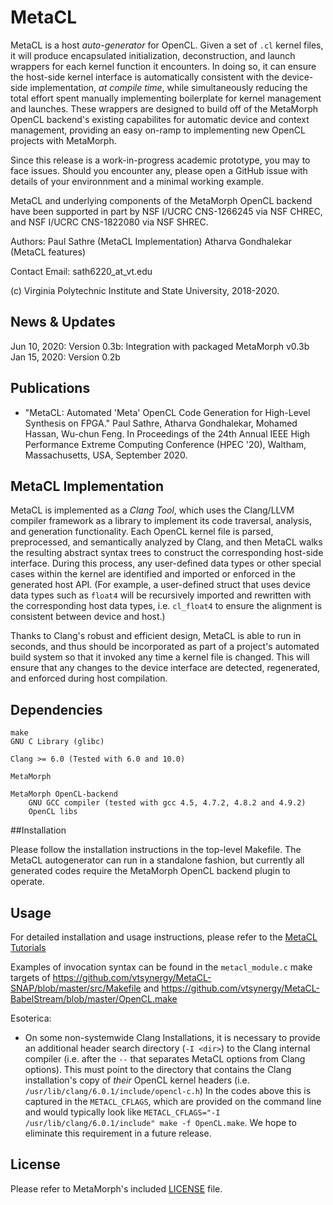 # MetaCL

MetaCL is a host *auto-generator* for OpenCL. Given a set of `.cl` kernel files, it will produce encapsulated initialization, deconstruction, and launch wrappers for each kernel function it encounters. In doing so, it can ensure the host-side kernel interface is automatically consistent with the device-side implementation, *at compile time*, while simultaneously reducing the total effort spent manually implementing boilerplate for kernel management and launches. These wrappers are designed to build off of the MetaMorph OpenCL backend's existing capabilites for automatic device and context management, providing an easy on-ramp to implementing new OpenCL projects with MetaMorph.

Since this release is a work-in-progress academic prototype, you may to face issues. Should you encounter any, please open a GitHub issue with details of your environnment and a minimal working example. 

MetaCL and underlying components of the MetaMorph OpenCL backend have been supported in part by NSF I/UCRC CNS-1266245 via NSF CHREC, and NSF I/UCRC CNS-1822080 via NSF SHREC.


Authors:
	Paul Sathre (MetaCL Implementation)
	Atharva Gondhalekar (MetaCL features)
	
	
Contact Email: 
	sath6220_at_vt.edu	

(c) Virginia Polytechnic Institute and State University, 2018-2020.


## News & Updates

Jun 10, 2020: Version 0.3b: Integration with packaged MetaMorph v0.3b
Jan 15, 2020: Version 0.2b


## Publications

* "MetaCL: Automated 'Meta' OpenCL Code Generation for High-Level Synthesis on FPGA." Paul Sathre, Atharva Gondhalekar, Mohamed Hassan, Wu-chun Feng. In Proceedings of the 24th Annual IEEE High Performance Extreme Computing Conference (HPEC '20), Waltham, Massachusetts, USA, September 2020. 


## MetaCL Implementation

MetaCL is implemented as a *Clang Tool*, which uses the Clang/LLVM compiler framework as a library to implement its code traversal, analysis, and generation functionality. Each OpenCL kernel file is parsed, preprocessed, and semantically analyzed by Clang, and then MetaCL walks the resulting abstract syntax trees to construct the corresponding host-side interface. During this process, any user-defined data types or other special cases within the kernel are identified and imported or enforced in the generated host API. (For example, a user-defined struct that uses device data types such as `float4` will be recursively imported and rewritten with the corresponding host data types, i.e. `cl_float4` to ensure the alignment is consistent between device and host.)

Thanks to Clang's robust and efficient design, MetaCL is able to run in seconds, and thus should be incorporated as part of a project's automated build system so that it invoked any time a kernel file is changed. This will ensure that any changes to the device interface are detected, regenerated, and enforced during host compilation.



## Dependencies

	make
	GNU C Library (glibc)
	
	Clang >= 6.0 (Tested with 6.0 and 10.0)
	
	MetaMorph
	
	MetaMorph OpenCL-backend
		GNU GCC compiler (tested with gcc 4.5, 4.7.2, 4.8.2 and 4.9.2)
		OpenCL libs
		
		
##Installation

Please follow the installation instructions in the top-level Makefile. The MetaCL autogenerator can run in a standalone fashion, but currently all generated codes require the MetaMorph OpenCL backend plugin to operate.


## Usage

For detailed installation and usage instructions, please refer to the [MetaCL Tutorials](./docs/tutorials/README.md)

Examples of invocation syntax can be found in the `metacl_module.c` make targets of https://github.com/vtsynergy/MetaCL-SNAP/blob/master/src/Makefile and https://github.com/vtsynergy/MetaCL-BabelStream/blob/master/OpenCL.make

Esoterica:
* On some non-systemwide Clang Installations, it is necessary to provide an additional header search directory (`-I <dir>`) to the Clang internal compiler (i.e. after the `--` that separates MetaCL options from Clang options). This must point to the directory that contains the Clang installation's copy of *their* OpenCL kernel headers (i.e. `/usr/lib/clang/6.0.1/include/opencl-c.h`) In the codes above this is captured in the `METACL_CFLAGS`, which are provided on the command line and would typically look like `METACL_CFLAGS="-I /usr/lib/clang/6.0.1/include" make -f OpenCL.make`. We hope to eliminate this requirement in a future release.


## License 

Please refer to MetaMorph's included [LICENSE](../../LICENSE) file.

